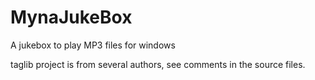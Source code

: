 # MynaJukeBox
A jukebox to play MP3 files for windows

taglib project is from several authors, see comments in the source files.
